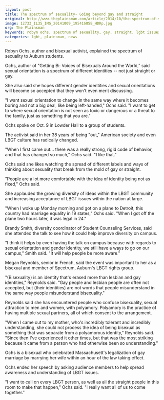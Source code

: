 ```yaml
---
layout: post
title: The spectrum of sexuality- Going beyond gay and straight
original: http://www.theplainsman.com/article/2014/10/the-spectrum-of-sexuality-going-beyond-gay-and-straight
image: 12733_IL3S_IMG_20141009_195416858_HDRp.jpg
org: The Plainsman
keywords: robyn ochs, spectrum of sexuality, gay, straight, lgbt issues, auburn students
categories: lgbt, plainsman, news
---
```


Robyn Ochs, author and bisexual activist, explained the spectrum of sexuality to Auburn students.

<!--break-->

Ochs, author of "Getting Bi: Voices of Bisexuals Around the World," said sexual orientation is a spectrum of different identities -- not just straight or gay.

She also said she hopes different gender identities and sexual orientations will become so accepted that they won't even merit discussing.

"I want sexual orientation to change in the same way where it becomes boring and not a big deal, like being left-handed," Ochs said. "I want to get to where sexual orientation is not seen as toxic or dangerous or a threat to the family, just as something that you are."

Ochs spoke on Oct. 9 in Lowder Hall to a group of students.

The activist said in her 38 years of being "out," American society and even LBGT culture has radically changed.

"When I first came out... there was a really strong, rigid code of behavior, and that has changed so much," Ochs said. "I like that."

Ochs said she likes watching the spread of different labels and ways of thinking about sexuality that break from the mold of gay or straight.

"People are a lot more comfortable with the idea of identity being not as fixed," Ochs said.

She applauded the growing diversity of ideas within the LBGT community and increasing acceptance of LBGT issues within the nation at large.

"When I woke up Monday morning and got on a plane to Detroit, this country had marriage equality in 19 states," Ochs said. "When I got off the plane two hours later, it was legal in 24."

Brandy Smith, diversity coordinator of Student Counseling Services, said she attended the talk to see how it could help improve diversity on campus.

"I think it helps by even having the talk on campus because with regards to sexual orientation and gender identity, we still have a ways to go on our campus," Smith said. "It will help people be more aware."

Megan Reynolds, senior in French, said the event was important to her as a bisexual and member of Spectrum, Auburn's LBGT rights group.

"(Bisexuality) is an identity that's erased more than lesbian and gay identities," Reynolds said. "Gay people and lesbian people are often not accepted, but (their identities) are not words that people misunderstand in the same way people misunderstand bisexuality."

Reynolds said she has encountered people who confuse bisexuality, sexual attraction to men and women, with polyamory. Polyamory is the practice of having multiple sexual partners, all of which consent to the arrangement.

"When I came out to my mother, who's incredibly tolerant and incredibly understanding, she could not process the idea of being bisexual as something that was separate from a polyamorous identity," Reynolds said. "Since then I've experienced it other times, but that was the most striking because it came from a person who had otherwise been so understanding."

Ochs is a bisexual who celebrated Massachusett's legalization of gay marriage by marrying her wife within an hour of the law taking effect.

Ochs ended her speech by asking audience members to help spread awareness and understanding of LBGT issues.

"I want to call on every LBGT person, as well as all the straight people in this room to make that happen," Ochs said. "I really want all of us to come together."